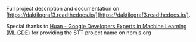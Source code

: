 Full project description and documentation on [https://daktilograf3.readthedocs.io/](https://daktilograf3.readthedocs.io/).

Special thanks to [Huan - Google Developers Experts in Machine Learning (ML GDE)](https://github.com/huan) for providing the STT project name on npmjs.org
